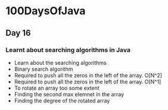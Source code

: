 # 100DaysOfJava

## Day 16

### Learnt about searching algorithms in Java

* Learn about the searching algorithms
* Binary search algorithm
* Required to push all the zeros in the left of the array. O[N^2]
* Required to push all the zeros in the left of the array. O[N^1]
* To rotate an array too some extent
* Finding the second max elemnet in the array
* Finding the degree of the rotated array